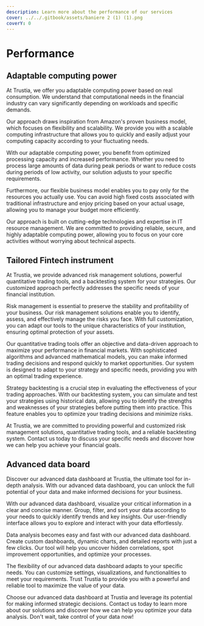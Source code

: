 ```yaml
---
description: Learn more about the performance of our services
cover: ../../.gitbook/assets/baniere 2 (1) (1).png
coverY: 0
---
```


# Performance

## Adaptable computing power

At Trustia, we offer you adaptable computing power based on real consumption. We understand that computational needs in the financial industry can vary significantly depending on workloads and specific demands.

Our approach draws inspiration from Amazon's proven business model, which focuses on flexibility and scalability. We provide you with a scalable computing infrastructure that allows you to quickly and easily adjust your computing capacity according to your fluctuating needs.

With our adaptable computing power, you benefit from optimized processing capacity and increased performance. Whether you need to process large amounts of data during peak periods or want to reduce costs during periods of low activity, our solution adjusts to your specific requirements.

Furthermore, our flexible business model enables you to pay only for the resources you actually use. You can avoid high fixed costs associated with traditional infrastructure and enjoy pricing based on your actual usage, allowing you to manage your budget more efficiently.

Our approach is built on cutting-edge technologies and expertise in IT resource management. We are committed to providing reliable, secure, and highly adaptable computing power, allowing you to focus on your core activities without worrying about technical aspects.

## Tailored Fintech instrument

At Trustia, we provide advanced risk management solutions, powerful quantitative trading tools, and a backtesting system for your strategies. Our customized approach perfectly addresses the specific needs of your financial institution.

Risk management is essential to preserve the stability and profitability of your business. Our risk management solutions enable you to identify, assess, and effectively manage the risks you face. With full customization, you can adapt our tools to the unique characteristics of your institution, ensuring optimal protection of your assets.

Our quantitative trading tools offer an objective and data-driven approach to maximize your performance in financial markets. With sophisticated algorithms and advanced mathematical models, you can make informed trading decisions and respond quickly to market opportunities. Our system is designed to adapt to your strategy and specific needs, providing you with an optimal trading experience.

Strategy backtesting is a crucial step in evaluating the effectiveness of your trading approaches. With our backtesting system, you can simulate and test your strategies using historical data, allowing you to identify the strengths and weaknesses of your strategies before putting them into practice. This feature enables you to optimize your trading decisions and minimize risks.

At Trustia, we are committed to providing powerful and customized risk management solutions, quantitative trading tools, and a reliable backtesting system. Contact us today to discuss your specific needs and discover how we can help you achieve your financial goals.

## Advanced data board

Discover our advanced data dashboard at Trustia, the ultimate tool for in-depth analysis. With our advanced data dashboard, you can unlock the full potential of your data and make informed decisions for your business.

With our advanced data dashboard, visualize your critical information in a clear and concise manner. Group, filter, and sort your data according to your needs to quickly identify trends and key insights. Our user-friendly interface allows you to explore and interact with your data effortlessly.

Data analysis becomes easy and fast with our advanced data dashboard. Create custom dashboards, dynamic charts, and detailed reports with just a few clicks. Our tool will help you uncover hidden correlations, spot improvement opportunities, and optimize your processes.

The flexibility of our advanced data dashboard adapts to your specific needs. You can customize settings, visualizations, and functionalities to meet your requirements. Trust Trustia to provide you with a powerful and reliable tool to maximize the value of your data.

Choose our advanced data dashboard at Trustia and leverage its potential for making informed strategic decisions. Contact us today to learn more about our solutions and discover how we can help you optimize your data analysis. Don't wait, take control of your data now!
